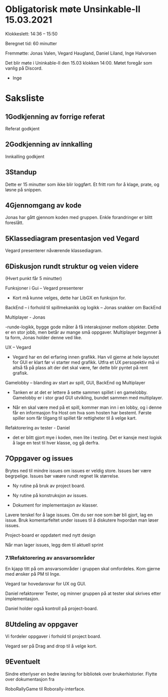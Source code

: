 
# Obligatorisk møte Unsinkable-II 15.03.2021


Klokkeslett: 14:36 – 15:50

Beregnet tid: 60 minutter

Fremmøtte: Jonas Valen, Vegard Haugland, Daniel Liland, Inge Halvorsen

Det blir møte i Uninkable-II den 15.03 klokken 14:00. Møtet foregår som vanlig på Discord.

- Inge

# Saksliste

## 1Godkjenning av forrige referat

Referat godkjent

## 2Godkjenning av innkalling

Innkalling godkjent

## 3Standup

Dette er 15 minutter som ikke blir loggført. Et fritt rom for å klage, prate, og løsne på snippen.

## 4Gjennomgang av kode

Jonas har gått gjennom koden med gruppen. Enkle forandringer er blitt foreslått.

## 5Klassediagram presentasjon ved Vegard

Vegard presenterer nåværende klassediagram.

## 6Diskusjon rundt struktur og veien videre

(Hvert punkt får 5 minutter)

Funksjoner i Gui – Vegard presenterer

- Kort må kunne velges, dette har LibGX en funksjon for.

BackEnd – i forhold til spillmekanikk og logikk – Jonas snakker om BackEnd

Multiplayer - Jonas

-runde-logikk, bygge gode måter å få interaksjoner mellom objekter. Dette er en stor jobb, men betår av mange små oppgaver. Multiplayer begynner å ta form, Jonas holder denne ved like.

UX – Vegard

- Vegard har en del erfaring innen grafikk. Han vil gjerne at hele layoutet for GUI er klart før vi starter med grafikk. Utfra et UX persopektiv må vi altså få på plass alt der det skal være, før dette blir pyntet på rent grafisk.

Gamelobby – blanding av start av spill, GUI, BackEnd og Multiplayer

- Tanken er at det er lettere å sette sammen spillet i en gamelobby. Gamelobby er i stor grad GUI utvikling, bundet sammen med multiplayer.

- Når en skal være med på et spill, kommer man inn i en lobby, og i denne får en informasjon fra Host om hva som hosten har bestemt. Første spiller som får tilgang til spillet får rettigheter til å velge kart.

Refaktorering av tester - Daniel

- det er blitt gjort mye i koden, men lite i testing. Det er kansje mest logisk å lage en test til hver klasse, og gå derfra.

## 7Oppgaver og issues

Brytes ned til mindre issues om issues er veldig store. Issues bør være begrpelige. Issues bør væøre rundt regnet lik størrelse.

- Ny rutine på bruk av project board.

- Ny rutine på konstruksjon av issues.

- Dokument for implementasjon av klasser.

Lavere terskel for å lage issues. Om du ser noe som bør bli gjort, lag en issue. Bruk komentarfeltet under issues til å diskutere hvpordan man løser issues.

Project-board er oppdatert med nytt design

Når man lager issues, legg dem til aktuell sprint

### 7.1Refaktorering av ansvarsområder

En kjapp titt på om ansvarsområder i gruppen skal omfordeles. Kom gjerne med ønsker på PM til Inge.

Vegard tar hovedansvar for UX og GUI.

Daniel refaktorerer Tester, og minner gruppen på at tester skal skrives etter implementasjon.

Daniel holder også kontroll på project-board.

## 8Utdeling av oppgaver

Vi fordeler oppgaver i forhold til project board.

Vegard ser på Drag and drop til å velge kort.

## 9Eventuelt

Sindre etterlyser en bedre løsning for bibliotek over brukerhistorier. Flytte over dokumentasjon fra

RoboRallyGame til Roborally-interface.